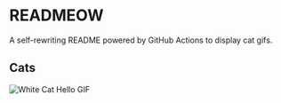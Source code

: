 # READMEOW

A self-rewriting README powered by GitHub Actions to display cat gifs.

## Cats

![White Cat Hello GIF](https://media2.giphy.com/media/v1.Y2lkPTlhY2QwMmRhZWR4M294M3RlZm52YW9nb2Q2eWhwZHRkcTYzcDBvZnZ4MjVvYnhoaiZlcD12MV9naWZzX3NlYXJjaCZjdD1n/vFKqnCdLPNOKc/200.gif)
